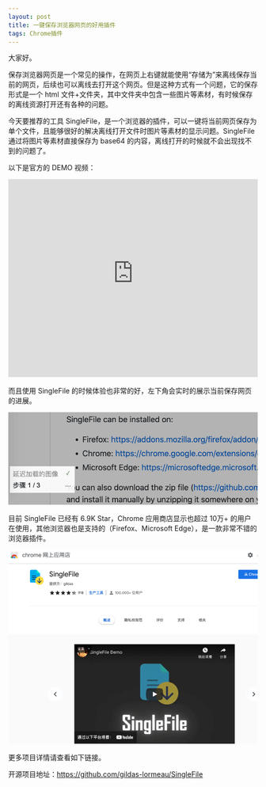 ```yaml
---
layout: post
title: 一键保存浏览器网页的好用插件
tags: Chrome插件
---
```


大家好。

保存浏览器网页是一个常见的操作，在网页上右键就能使用“存储为”来离线保存当前的网页，后续也可以离线去打开这个网页。但是这种方式有一个问题，它的保存形式是一个 html 文件+文件夹，其中文件夹中包含一些图片等素材，有时候保存的离线资源打开还有各种的问题。

今天要推荐的工具 SingleFile，是一个浏览器的插件，可以一键将当前网页保存为单个文件，且能够很好的解决离线打开文件时图片等素材的显示问题。SingleFile 通过将图片等素材直接保存为 base64 的内容，离线打开的时候就不会出现找不到的问题了。

以下是官方的 DEMO 视频：

<iframe width="100%" height="400" src="https://user-images.githubusercontent.com/396787/156664907-cc458e35-f41b-45ca-91eb-372213812b44.mp4" frameborder="0" allowfullscreen></iframe>

而且使用 SingleFile 的时候体验也非常的好，左下角会实时的展示当前保存网页的进展。

![image-20220306000032053](https://raw.githubusercontent.com/ZhuPeng/pic/master/images/compress_image-20220306000032053.png)

目前 SingleFile 已经有 6.9K Star，Chrome 应用商店显示也超过 10万+ 的用户在使用，其他浏览器也是支持的（Firefox、Microsoft Edge），是一款非常不错的浏览器插件。

![image-20220306000131538](https://raw.githubusercontent.com/ZhuPeng/pic/master/images/compress_image-20220306000131538.png)

更多项目详情请查看如下链接。

开源项目地址：https://github.com/gildas-lormeau/SingleFile
